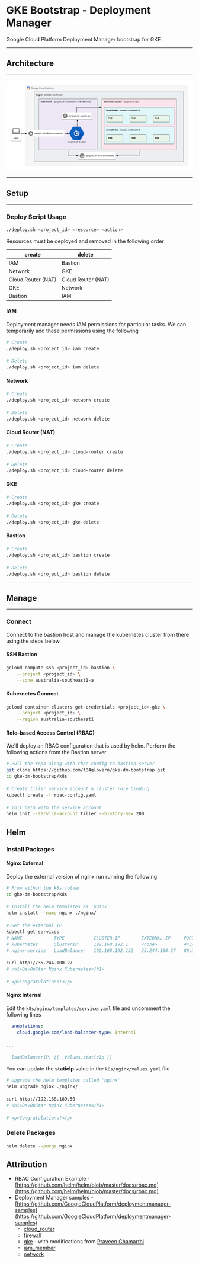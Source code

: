 # GKE Bootstrap - Deployment Manager

Google Cloud Platform Deployment Manager bootstrap for GKE

---

## Architecture

---

![Architecture Diagram](img/architecture.png)

---

## Setup

---

### Deploy Script Usage

```bash
./deploy.sh <project_id> <resource> <action>
```

Resources must be deployed and removed in the following order

| create             | delete              |
|--------------------|---------------------|
| IAM                | Bastion             |
| Network            | GKE                 |
| Cloud Router (NAT) | Cloud Router (NAT)  |
| GKE                | Network             |
| Bastion            | IAM                 |

#### IAM

Deployment manager needs IAM permissions for particular tasks. We can temporarily add these permissions using the following

```bash
# Create
./deploy.sh <project_id> iam create

# Delete
./deploy.sh <project_id> iam delete
```

#### Network

```bash
# Create
./deploy.sh <project_id> network create

# Delete
./deploy.sh <project_id> network delete
```

#### Cloud Router (NAT)

```bash
# Create
./deploy.sh <project_id> cloud-router create

# Delete
./deploy.sh <project_id> cloud-router delete
```

#### GKE

```bash
# Create
./deploy.sh <project_id> gke create

# Delete
./deploy.sh <project_id> gke delete
```

#### Bastion

```bash
# Create
./deploy.sh <project_id> bastion create

# Delete
./deploy.sh <project_id> bastion delete
```

---

## Manage

---

### Connect

Connect to the bastion host and manage the kubernetes cluster from there using the steps below

#### SSH Bastion

```bash
gcloud compute ssh <project_id>-bastion \
    --project <project_id> \
    --zone australia-southeast1-a
```

#### Kubernetes Connect

```bash
gcloud container clusters get-credentials <project_id>-gke \
    --project <project_id> \
    --region australia-southeast1
```

#### Role-based Access Control (RBAC)

We'll deploy an RBAC configuration that is used by helm. Perform the following actions from the Bastion server

```bash
# Pull the repo along with rbac config to bastion server
git clone https://github.com/t04glovern/gke-dm-bootstrap.git
cd gke-dm-bootstrap/k8s

# Create tiller service account & cluster role binding
kubectl create -f rbac-config.yaml

# init helm with the service account
helm init --service-account tiller --history-max 200
```

## Helm

### Install Packages

#### Nginx External

Deploy the external version of nginx run running the following

```bash
# From within the k8s folder
cd gke-dm-bootstrap/k8s

# Install the helm templates as 'nginx'
helm install --name nginx ./nginx/

# Get the external IP
kubectl get services
# NAME            TYPE           CLUSTER-IP        EXTERNAL-IP     PORT(S)        AGE
# kubernetes      ClusterIP      192.168.192.1     <none>          443/TCP        115m
# nginx-service   LoadBalancer   192.168.192.132   35.244.100.27   80:30251/TCP   9m

curl http://35.244.100.27
# <h1>DevOpStar Nginx Kubernetes</h1>

# <p>Congratulations!</p>
```

#### Nginx Internal

Edit the `k8s/nginx/templates/service.yaml` file and uncomment the following lines

```yaml
  annotations:
    cloud.google.com/load-balancer-type: Internal

...

  loadBalancerIP: {{ .Values.staticIp }}
```

You can update the **staticIp** value in the `k8s/nginx/values.yaml` file

```bash
# Upgrade the helm templates called 'nginx'
helm upgrade nginx ./nginx/

curl http://192.168.189.50
# <h1>DevOpStar Nginx Kubernetes</h1>

# <p>Congratulations!</p>
```

### Delete Packages

```bash
helm delete --purge nginx
```

## Attribution

- RBAC Configuration Example - [https://github.com/helm/helm/blob/master/docs/rbac.md](https://github.com/helm/helm/blob/master/docs/rbac.md)
- Deployment Manager samples - [https://github.com/GoogleCloudPlatform/deploymentmanager-samples](https://github.com/GoogleCloudPlatform/deploymentmanager-samples)
  - [cloud_router](https://github.com/GoogleCloudPlatform/deploymentmanager-samples/tree/master/community/cloud-foundation/templates/cloud_router)
  - [firewall](https://github.com/GoogleCloudPlatform/deploymentmanager-samples/tree/master/community/cloud-foundation/templates/firewall)
  - [gke](https://github.com/GoogleCloudPlatform/deploymentmanager-samples/tree/master/community/cloud-foundation/templates/gke) - with modifications from [Praveen Chamarthi](https://github.com/GoogleCloudPlatform/deploymentmanager-samples/pull/326)
  - [iam_member](https://github.com/GoogleCloudPlatform/deploymentmanager-samples/tree/master/community/cloud-foundation/templates/iam_member)
  - [network](https://github.com/GoogleCloudPlatform/deploymentmanager-samples/tree/master/community/cloud-foundation/templates/network)